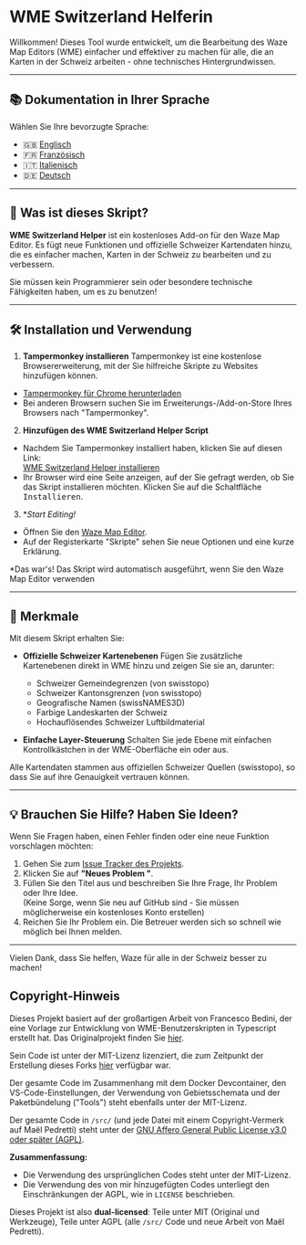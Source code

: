 # WME Switzerland Helferin

Willkommen! Dieses Tool wurde entwickelt, um die Bearbeitung des Waze Map Editors (WME) einfacher und effektiver zu machen für alle, die an Karten in der Schweiz arbeiten - ohne technisches Hintergrundwissen.

---

## 📚 Dokumentation in Ihrer Sprache

Wählen Sie Ihre bevorzugte Sprache:

- 🇬🇧 [Englisch](./README.md)
- 🇫🇷 [Französisch](./README.fr.md)
- 🇮🇹 [Italienisch](./README.it.md)
- 🇩🇪 [Deutsch](./README.de.md)

---

## 🚀 Was ist dieses Skript?

**WME Switzerland Helper** ist ein kostenloses Add-on für den Waze Map Editor. Es fügt neue Funktionen und offizielle Schweizer Kartendaten hinzu, die es einfacher machen, Karten in der Schweiz zu bearbeiten und zu verbessern.

Sie müssen kein Programmierer sein oder besondere technische Fähigkeiten haben, um es zu benutzen!

---

## 🛠️ Installation und Verwendung

1. **Tampermonkey installieren**
  Tampermonkey ist eine kostenlose Browsererweiterung, mit der Sie hilfreiche Skripte zu Websites hinzufügen können.  
  - [Tampermonkey für Chrome herunterladen](https://chromewebstore.google.com/detail/tampermonkey/dhdgffkkebhmkfjojejmpbldmpobfkfo)
  - Bei anderen Browsern suchen Sie im Erweiterungs-/Add-on-Store Ihres Browsers nach "Tampermonkey".

2. **Hinzufügen des WME Switzerland Helper Script**
  - Nachdem Sie Tampermonkey installiert haben, klicken Sie auf diesen Link:  
    [WME Switzerland Helper installieren](https://raw.githubusercontent.com/73VW/WME-Switzerland-Helper/releases/releases/main.user.js)
  - Ihr Browser wird eine Seite anzeigen, auf der Sie gefragt werden, ob Sie das Skript installieren möchten. Klicken Sie auf die Schaltfläche <kbd>Installieren</kbd>.

3. **Start Editing!*
  - Öffnen Sie den [Waze Map Editor](https://www.waze.com/editor?tab=userscript_tab).
  - Auf der Registerkarte "Skripte" sehen Sie neue Optionen und eine kurze Erklärung.

*Das war's! Das Skript wird automatisch ausgeführt, wenn Sie den Waze Map Editor verwenden

---

## 🌟 Merkmale

Mit diesem Skript erhalten Sie:

- **Offizielle Schweizer Kartenebenen**
  Fügen Sie zusätzliche Kartenebenen direkt in WME hinzu und zeigen Sie sie an, darunter:
  - Schweizer Gemeindegrenzen (von swisstopo)
  - Schweizer Kantonsgrenzen (von swisstopo)
  - Geografische Namen (swissNAMES3D)
  - Farbige Landeskarten der Schweiz
  - Hochauflösendes Schweizer Luftbildmaterial

- **Einfache Layer-Steuerung**
  Schalten Sie jede Ebene mit einfachen Kontrollkästchen in der WME-Oberfläche ein oder aus.

Alle Kartendaten stammen aus offiziellen Schweizer Quellen (swisstopo), so dass Sie auf ihre Genauigkeit vertrauen können.

---

## 💡 Brauchen Sie Hilfe? Haben Sie Ideen?

Wenn Sie Fragen haben, einen Fehler finden oder eine neue Funktion vorschlagen möchten:

1. Gehen Sie zum [Issue Tracker des Projekts](https://github.com/73VW/WME-Switzerland-Helper/issues/new).
2. Klicken Sie auf **"Neues Problem "**.
3. Füllen Sie den Titel aus und beschreiben Sie Ihre Frage, Ihr Problem oder Ihre Idee.  
  (Keine Sorge, wenn Sie neu auf GitHub sind - Sie müssen möglicherweise ein kostenloses Konto erstellen)
4. Reichen Sie Ihr Problem ein. Die Betreuer werden sich so schnell wie möglich bei Ihnen melden.

---

Vielen Dank, dass Sie helfen, Waze für alle in der Schweiz besser zu machen!

## Copyright-Hinweis

Dieses Projekt basiert auf der großartigen Arbeit von Francesco Bedini, der eine Vorlage zur Entwicklung von WME-Benutzerskripten in Typescript erstellt hat. Das Originalprojekt finden Sie [hier](https://github.com/bedo2991/wme-typescript).

Sein Code ist unter der MIT-Lizenz lizenziert, die zum Zeitpunkt der Erstellung dieses Forks [hier](./LICENSE.original) verfügbar war.

Der gesamte Code im Zusammenhang mit dem Docker Devcontainer, den VS-Code-Einstellungen, der Verwendung von Gebietsschemata und der Paketbündelung ("Tools") steht ebenfalls unter der MIT-Lizenz.

Der gesamte Code in `/src/` (und jede Datei mit einem Copyright-Vermerk auf Maël Pedretti) steht unter der [GNU Affero General Public License v3.0 oder später (AGPL)](./LICENSE).

**Zusammenfassung:**
- Die Verwendung des ursprünglichen Codes steht unter der MIT-Lizenz.
- Die Verwendung des von mir hinzugefügten Codes unterliegt den Einschränkungen der AGPL, wie in `LICENSE` beschrieben.

Dieses Projekt ist also **dual-licensed**: Teile unter MIT (Original und Werkzeuge), Teile unter AGPL (alle `/src/` Code und neue Arbeit von Maël Pedretti).
